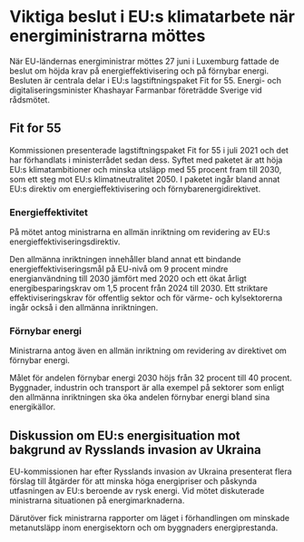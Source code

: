 # Viktiga beslut i EU:s klimatarbete när energiministrarna möttes

När EU\-ländernas energiministrar möttes 27 juni i Luxemburg fattade de beslut om höjda krav på energieffektivisering och på förnybar energi. Besluten är centrala delar i EU:s lagstiftningspaket Fit for 55\. Energi\- och digitaliseringsminister Khashayar Farmanbar företrädde Sverige vid rådsmötet.


## Fit for 55

Kommissionen presenterade lagstiftningspaket Fit for 55 i juli 2021 och det har förhandlats i ministerrådet sedan dess. Syftet med paketet är att höja EU:s klimatambitioner och minska utsläpp med 55 procent fram till 2030, som ett steg mot EU:s klimatneutralitet 2050\. I paketet ingår bland annat EU:s direktiv om energieffektivisering och förnybarenergidirektivet.

### Energieffektivitet

På mötet antog ministrarna en allmän inriktning om revidering av EU:s energieffektiviseringsdirektiv.

Den allmänna inriktningen innehåller bland annat ett bindande energieffektiviseringsmål på EU\-nivå om 9 procent mindre energianvändning till 2030 jämfört med 2020 och ett ökat årligt energibesparingskrav om 1,5 procent från 2024 till 2030\. Ett striktare effektiviseringskrav för offentlig sektor och för värme\- och kylsektorerna ingår också i den allmänna inriktningen.

### Förnybar energi

Ministrarna antog även en allmän inriktning om revidering av direktivet om förnybar energi.

Målet för andelen förnybar energi 2030 höjs från 32 procent till 40 procent. Byggnader, industrin och transport är alla exempel på sektorer som enligt den allmänna inriktningen ska öka andelen förnybar energi bland sina energikällor.

## Diskussion om EU:s energisituation mot bakgrund av Rysslands invasion av Ukraina

EU\-kommissionen har efter Rysslands invasion av Ukraina presenterat flera förslag till åtgärder för att minska höga energipriser och påskynda utfasningen av EU:s beroende av rysk energi. Vid mötet diskuterade ministrarna situationen på energimarknaderna.

Därutöver fick ministrarna rapporter om läget i förhandlingen om minskade metanutsläpp inom energisektorn och om byggnaders energiprestanda.
